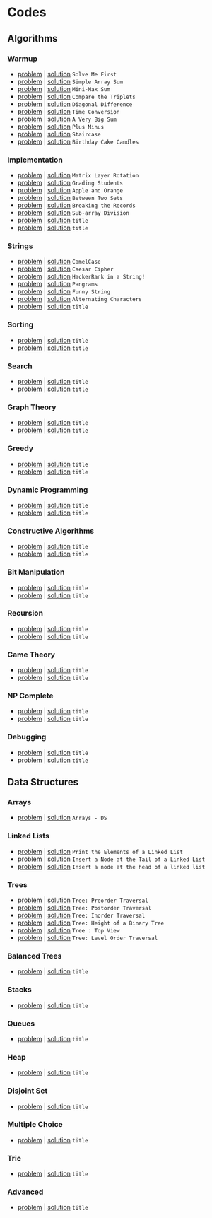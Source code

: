 # Codes

## Algorithms
### Warmup
- [problem](https://www.hackerrank.com/challenges/solve-me-first) | [solution](solve-me-first.py) `Solve Me First`
- [problem](https://www.hackerrank.com/challenges/simple-array-sum) | [solution](simple-array-sum.py) `Simple Array Sum`
- [problem](https://www.hackerrank.com/challenges/mini-max-sum) | [solution](mini-max-sum.py) `Mini-Max Sum`
- [problem](https://www.hackerrank.com/challenges/compare-the-triplets) | [solution](compare-the-triplets.py) `Compare the Triplets`
- [problem](https://www.hackerrank.com/challenges/diagonal-difference) | [solution](diagonal-difference.py) `Diagonal Difference`
- [problem](https://www.hackerrank.com/challenges/time-conversion) | [solution](time-conversion.py) `Time Conversion`
- [problem](https://www.hackerrank.com/challenges/a-very-big-sum) | [solution](a-very-big-sum.py) `A Very Big Sum`
- [problem](https://www.hackerrank.com/challenges/plus-minus) | [solution](plus-minus.py) `Plus Minus`
- [problem](https://www.hackerrank.com/challenges/staircase) | [solution](staircase.py) `Staircase`
- [problem](https://www.hackerrank.com/challenges/birthday-cake-candles) | [solution](birthday-cake-candles.py) `Birthday Cake Candles`
### Implementation
- [problem](https://www.hackerrank.com/challenges/matrix-rotation-algo) | [solution](matrix-rotation-algo.py) `Matrix Layer Rotation`
- [problem](https://www.hackerrank.com/challenges/grading) | [solution](grading.py) `Grading Students`
- [problem](https://www.hackerrank.com/challenges/apple-and-orange) | [solution](apple-and-orange.py) `Apple and Orange`
- [problem](https://www.hackerrank.com/challenges/between-two-sets) | [solution](between-two-sets.py) `Between Two Sets`
- [problem](https://www.hackerrank.com/challenges/breaking-best-and-worst-records) | [solution](breaking-best-and-worst-records.py) `Breaking the Records`
- [problem](https://www.hackerrank.com/challenges/the-birthday-bar) | [solution](the-birthday-bar.py) `Sub-array Division`
- [problem](link) | [solution](file.py) `title`
- [problem](link) | [solution](file.py) `title`
### Strings
- [problem](https://www.hackerrank.com/challenges/camelcase) | [solution](camelcase.py) `CamelCase`
- [problem](https://www.hackerrank.com/challenges/caesar-cipher-1) | [solution](caesar-cipher-1.py) `Caesar Cipher`
- [problem](https://www.hackerrank.com/challenges/hackerrank-in-a-string) | [solution](hackerrank-in-a-string.py) `HackerRank in a String!`
- [problem](https://www.hackerrank.com/challenges/pangrams) | [solution](pangrams.py) `Pangrams`
- [problem](https://www.hackerrank.com/challenges/funny-string) | [solution](funny-string.py) `Funny String`
- [problem](https://www.hackerrank.com/challenges/alternating-characters) | [solution](alternating-characters.py) `Alternating Characters`
- [problem](link) | [solution](file.py) `title`
### Sorting
- [problem](link) | [solution](file.py) `title`
- [problem](link) | [solution](file.py) `title`
### Search
- [problem](link) | [solution](file.py) `title`
- [problem](link) | [solution](file.py) `title`
### Graph Theory
- [problem](link) | [solution](file.py) `title`
- [problem](link) | [solution](file.py) `title`
### Greedy
- [problem](link) | [solution](file.py) `title`
- [problem](link) | [solution](file.py) `title`
### Dynamic Programming
- [problem](link) | [solution](file.py) `title`
- [problem](link) | [solution](file.py) `title`
### Constructive Algorithms
- [problem](link) | [solution](file.py) `title`
- [problem](link) | [solution](file.py) `title`
### Bit Manipulation
- [problem](link) | [solution](file.py) `title`
- [problem](link) | [solution](file.py) `title`
### Recursion
- [problem](link) | [solution](file.py) `title`
- [problem](link) | [solution](file.py) `title`
### Game Theory
- [problem](link) | [solution](file.py) `title`
- [problem](link) | [solution](file.py) `title`
### NP Complete
- [problem](link) | [solution](file.py) `title`
- [problem](link) | [solution](file.py) `title`
### Debugging
- [problem](link) | [solution](file.py) `title`
- [problem](link) | [solution](file.py) `title`


## Data Structures
### Arrays
- [problem](https://www.hackerrank.com/challenges/arrays-ds) | [solution](arrays-ds.py) `Arrays - DS`
### Linked Lists
- [problem](https://www.hackerrank.com/challenges/print-the-elements-of-a-linked-list) | [solution](print-the-elements-of-a-linked-list.py) `Print the Elements of a Linked List`
- [problem](https://www.hackerrank.com/challenges/insert-a-node-at-the-tail-of-a-linked-list) | [solution](insert-a-node-at-the-tail-of-a-linked-list.py) `Insert a Node at the Tail of a Linked List`
- [problem](https://www.hackerrank.com/challenges/insert-a-node-at-the-head-of-a-linked-list) | [solution](insert-a-node-at-the-head-of-a-linked-list.py) `Insert a node at the head of a linked list`
### Trees
- [problem](https://www.hackerrank.com/challenges/tree-preorder-traversal) | [solution](tree-preorder-traversal.java) `Tree: Preorder Traversal`
- [problem](https://www.hackerrank.com/challenges/tree-postorder-traversal) | [solution](tree-postorder-traversal.java) `Tree: Postorder Traversal`
- [problem](https://www.hackerrank.com/challenges/tree-inorder-traversal) | [solution](tree-inorder-traversal.java) `Tree: Inorder Traversal`
- [problem](https://www.hackerrank.com/challenges/tree-height-of-a-binary-tree) | [solution](tree-height-of-a-binary-tree.java) `Tree: Height of a Binary Tree`
- [problem](https://www.hackerrank.com/challenges/tree-top-view) | [solution](tree-top-view.java) `Tree : Top View`
- [problem](https://www.hackerrank.com/challenges/tree-level-order-traversal) | [solution](tree-level-order-traversal.java) `Tree: Level Order Traversal`
### Balanced Trees
- [problem](link) | [solution](file.py) `title`
### Stacks
- [problem](link) | [solution](file.py) `title`
### Queues
- [problem](link) | [solution](file.py) `title`
### Heap
- [problem](link) | [solution](file.py) `title`
### Disjoint Set
- [problem](link) | [solution](file.py) `title`
### Multiple Choice
- [problem](link) | [solution](file.py) `title`
### Trie
- [problem](link) | [solution](file.py) `title`
### Advanced
- [problem](link) | [solution](file.py) `title`